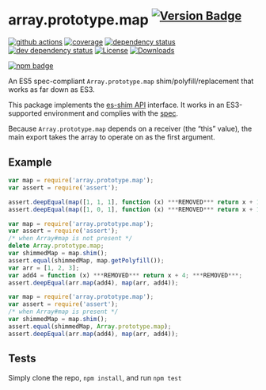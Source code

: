 # array.prototype.map <sup>[![Version Badge][npm-version-svg]][package-url]</sup>

[![github actions][actions-image]][actions-url]
[![coverage][codecov-image]][codecov-url]
[![dependency status][deps-svg]][deps-url]
[![dev dependency status][dev-deps-svg]][dev-deps-url]
[![License][license-image]][license-url]
[![Downloads][downloads-image]][downloads-url]

[![npm badge][npm-badge-png]][package-url]

An ES5 spec-compliant `Array.prototype.map` shim/polyfill/replacement that works as far down as ES3.

This package implements the [es-shim API](https://github.com/es-shims/api) interface. It works in an ES3-supported environment and complies with the [spec](https://www.ecma-international.org/ecma-262/5.1/).

Because `Array.prototype.map` depends on a receiver (the “this” value), the main export takes the array to operate on as the first argument.

## Example

```js
var map = require('array.prototype.map');
var assert = require('assert');

assert.deepEqual(map([1, 1, 1], function (x) ***REMOVED*** return x + 1; ***REMOVED***), [2, 2, 2]);
assert.deepEqual(map([1, 0, 1], function (x) ***REMOVED*** return x + 1; ***REMOVED***), [2, 1, 2]);
```

```js
var map = require('array.prototype.map');
var assert = require('assert');
/* when Array#map is not present */
delete Array.prototype.map;
var shimmedMap = map.shim();
assert.equal(shimmedMap, map.getPolyfill());
var arr = [1, 2, 3];
var add4 = function (x) ***REMOVED*** return x + 4; ***REMOVED***;
assert.deepEqual(arr.map(add4), map(arr, add4));
```

```js
var map = require('array.prototype.map');
var assert = require('assert');
/* when Array#map is present */
var shimmedMap = map.shim();
assert.equal(shimmedMap, Array.prototype.map);
assert.deepEqual(arr.map(add4), map(arr, add4));
```

## Tests
Simply clone the repo, `npm install`, and run `npm test`

[package-url]: https://npmjs.org/package/array.prototype.map
[npm-version-svg]: https://versionbadg.es/es-shims/Array.prototype.map.svg
[deps-svg]: https://david-dm.org/es-shims/Array.prototype.map.svg
[deps-url]: https://david-dm.org/es-shims/Array.prototype.map
[dev-deps-svg]: https://david-dm.org/es-shims/Array.prototype.map/dev-status.svg
[dev-deps-url]: https://david-dm.org/es-shims/Array.prototype.map#info=devDependencies
[npm-badge-png]: https://nodei.co/npm/array.prototype.map.png?downloads=true&stars=true
[license-image]: https://img.shields.io/npm/l/array.prototype.map.svg
[license-url]: LICENSE
[downloads-image]: https://img.shields.io/npm/dm/array.prototype.map.svg
[downloads-url]: https://npm-stat.com/charts.html?package=array.prototype.map
[codecov-image]: https://codecov.io/gh/es-shims/Array.prototype.map/branch/main/graphs/badge.svg
[codecov-url]: https://app.codecov.io/gh/es-shims/Array.prototype.map/
[actions-image]: https://img.shields.io/endpoint?url=https://github-actions-badge-u3jn4tfpocch.runkit.sh/es-shims/Array.prototype.map
[actions-url]: https://github.com/es-shims/Array.prototype.map/actions

